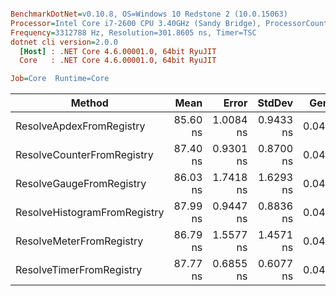 ``` ini

BenchmarkDotNet=v0.10.8, OS=Windows 10 Redstone 2 (10.0.15063)
Processor=Intel Core i7-2600 CPU 3.40GHz (Sandy Bridge), ProcessorCount=8
Frequency=3312788 Hz, Resolution=301.8605 ns, Timer=TSC
dotnet cli version=2.0.0
  [Host] : .NET Core 4.6.00001.0, 64bit RyuJIT
  Core   : .NET Core 4.6.00001.0, 64bit RyuJIT

Job=Core  Runtime=Core  

```
 |                       Method |     Mean |     Error |    StdDev |  Gen 0 | Allocated |
 |----------------------------- |---------:|----------:|----------:|-------:|----------:|
 |     ResolveApdexFromRegistry | 85.60 ns | 1.0084 ns | 0.9433 ns | 0.0457 |     192 B |
 |   ResolveCounterFromRegistry | 87.40 ns | 0.9301 ns | 0.8700 ns | 0.0457 |     192 B |
 |     ResolveGaugeFromRegistry | 86.03 ns | 1.7418 ns | 1.6293 ns | 0.0457 |     192 B |
 | ResolveHistogramFromRegistry | 87.99 ns | 0.9447 ns | 0.8836 ns | 0.0457 |     192 B |
 |     ResolveMeterFromRegistry | 86.79 ns | 1.5577 ns | 1.4571 ns | 0.0457 |     192 B |
 |     ResolveTimerFromRegistry | 87.77 ns | 0.6855 ns | 0.6077 ns | 0.0457 |     192 B |
